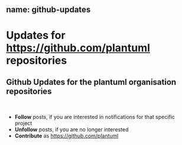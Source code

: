 name: github-updates
---

# Updates for https://github.com/plantuml repositories

## Github Updates for the plantuml organisation repositories
﻿
* **Follow** posts, if you are interested in notifications for that specific project
* **Unfollow** posts, if you are no longer interested
* **Contribute** as https://github.com/plantuml